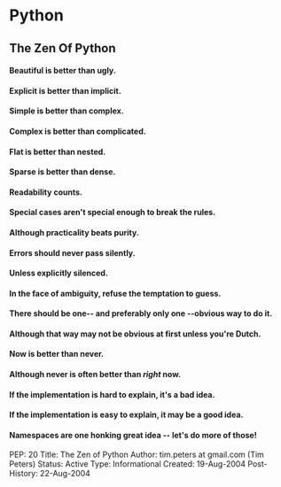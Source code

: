 # Python 
## The Zen Of Python

#### Beautiful is better than ugly.
#### Explicit is better than implicit.
#### Simple is better than complex.
#### Complex is better than complicated.
#### Flat is better than nested.
#### Sparse is better than dense.
#### Readability counts.
#### Special cases aren't special enough to break the rules.
#### Although practicality beats purity.
#### Errors should never pass silently.
#### Unless explicitly silenced.
#### In the face of ambiguity, refuse the temptation to guess.
#### There should be one-- and preferably only one --obvious way to do it.
#### Although that way may not be obvious at first unless you're Dutch.
#### Now is better than never.
#### Although never is often better than *right* now.
#### If the implementation is hard to explain, it's a bad idea.
#### If the implementation is easy to explain, it may be a good idea.
#### Namespaces are one honking great idea -- let's do more of those!


PEP:	20
Title:	The Zen of Python
Author:	tim.peters at gmail.com (Tim Peters)
Status:	Active
Type:	Informational
Created:	19-Aug-2004
Post-History:	22-Aug-2004
